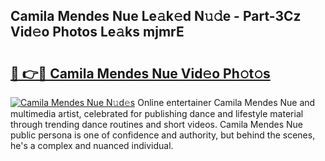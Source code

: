 ## Camila Mendes Nue Le𝚊k𝚎d N𝚞𝚍e - Part-3Cz Vid𝚎o Photos Le𝚊ks mjmrE

# <h2><a href="http://fb9isas.evod.top/?m=Camila+Mendes+Nue">🔗 👉🔴 Camila Mendes Nue Vid𝚎o Ph𝚘t𝚘s</a></h2>

[![Camila Mendes Nue N𝚞d𝚎s](https://i.imgur.com/8V9OHl7.gif)](http://fb9isas.evod.top/?m=Camila+Mendes+Nue)
Online entertainer Camila Mendes Nue and multimedia artist, celebrated for publishing dance and lifestyle material through trending dance routines and short videos. Camila Mendes Nue public persona is one of confidence and authority, but behind the scenes, he's a complex and nuanced individual. 
